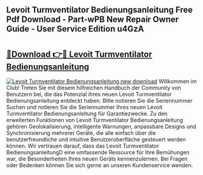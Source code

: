## Levoit Turmventilator Bedienungsanleitung Free Pdf Download - Part-wPB New Repair Owner Guide - User Service Edition u4GzA

# <h2><a href="http://df4bfw.blite.top/?on=Levoit+Turmventilator+Bedienungsanleitung">🔗Download 👉🔴 Levoit Turmventilator Bedienungsanleitung</a></h2>

[![Levoit Turmventilator Bedienungsanleitung new download](https://i.imgur.com/lujVjoI.png)](http://df4bfw.blite.top/?on=Levoit+Turmventilator+Bedienungsanleitung)
Willkommen im Club! Treten Sie mit diesem hilfreichen Handbuch der Community von Benutzern bei, die das Potenzial ihres neuen Levoit Turmventilator Bedienungsanleitung entdeckt haben. Bitte notieren Sie die Seriennummer Suchen und notieren Sie die Seriennummer Ihres neuen Levoit Turmventilator Bedienungsanleitung für Garantiezwecke. Zu den erweiterten Funktionen von Levoit Turmventilator Bedienungsanleitung gehören Geolokalisierung, intelligente Warnungen, anpassbare Designs und Synchronisierung mehrerer Geräte, die alle einfach über die benutzerfreundliche und intuitive Benutzeroberfläche gesteuert werden können. Wir vertrauen darauf, dass das Levoit Turmventilator BedienungsanleitungD eine umfassende Ressource für Ihre Bemühungen war, die Besonderheiten Ihres neuen Geräts kennenzulernen. Bei Fragen oder Bedenken können Sie sich gerne an unseren Kundenservice wenden.
